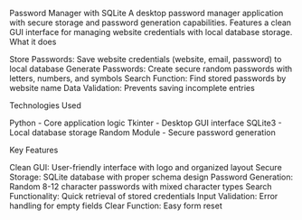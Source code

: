 Password Manager with SQLite
A desktop password manager application with secure storage and password generation capabilities. Features a clean GUI interface for managing website credentials with local database storage.
What it does

Store Passwords: Save website credentials (website, email, password) to local database
Generate Passwords: Create secure random passwords with letters, numbers, and symbols
Search Function: Find stored passwords by website name
Data Validation: Prevents saving incomplete entries

Technologies Used

Python - Core application logic
Tkinter - Desktop GUI interface
SQLite3 - Local database storage
Random Module - Secure password generation

Key Features

Clean GUI: User-friendly interface with logo and organized layout
Secure Storage: SQLite database with proper schema design
Password Generation: Random 8-12 character passwords with mixed character types
Search Functionality: Quick retrieval of stored credentials
Input Validation: Error handling for empty fields
Clear Function: Easy form reset
